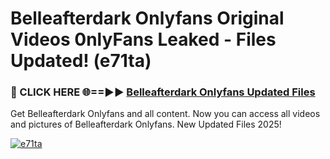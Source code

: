 # Belleafterdark Onlyfans Original Videos 0nlyFans Leaked - Files Updated! (e71ta)

<h3>🔴 CLICK HERE 🌐==►► <a href="https://tinyurl.com/ehrbuxhb" rel="nofollow">Belleafterdark Onlyfans Updated Files</a></h3>

Get Belleafterdark Onlyfans and all content. Now you can access all videos and pictures of Belleafterdark Onlyfans. New Updated Files 2025!

[![e71ta](https://i.imgur.com/lVYEuWS.gif)](https://tinyurl.com/ehrbuxhb)
